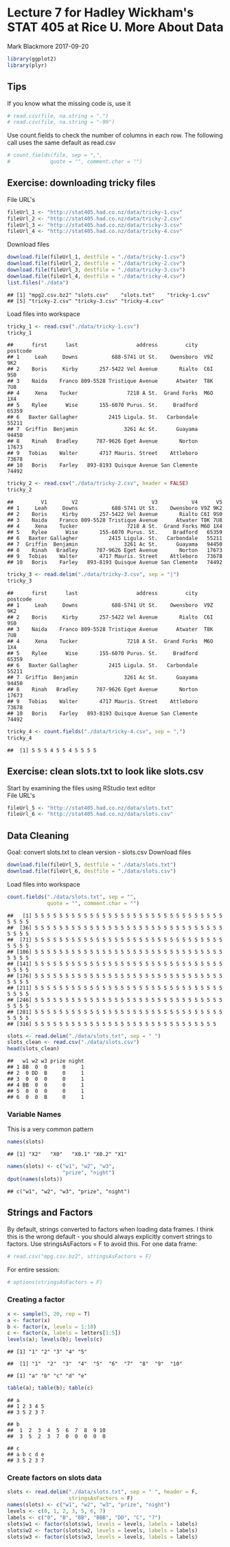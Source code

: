 Lecture 7 for Hadley Wickham's STAT 405 at Rice U. More About Data
================
Mark Blackmore
2017-09-20

``` r
library(ggplot2)
library(plyr)
```

Tips
----

If you know what the missing code is, use it

``` r
# read.csv(file, na.string = ".")
# read.csv(file, na.string = "-99")
```

Use count.fields to check the number of columns in each row. The following call uses the same default as read.csv

``` r
# count.fields(file, sep = ",",
#             quote = "", comment.char = "")
```

Exercise: downloading tricky files
----------------------------------

File URL's

``` r
fileUrl_1 <- "http://stat405.had.co.nz/data/tricky-1.csv"
fileUrl_2 <- "http://stat405.had.co.nz/data/tricky-2.csv"
fileUrl_3 <- "http://stat405.had.co.nz/data/tricky-3.csv"
fileUrl_4 <- "http://stat405.had.co.nz/data/tricky-4.csv"
```

Download files

``` r
download.file(fileUrl_1, destfile = "./data/tricky-1.csv")
download.file(fileUrl_2, destfile = "./data/tricky-2.csv")
download.file(fileUrl_3, destfile = "./data/tricky-3.csv")
download.file(fileUrl_4, destfile = "./data/tricky-4.csv")
list.files("./data")
```

    ## [1] "mpg2.csv.bz2" "slots.csv"    "slots.txt"    "tricky-1.csv"
    ## [5] "tricky-2.csv" "tricky-3.csv" "tricky-4.csv"

Load files into workspace

``` r
tricky_1 <- read.csv("./data/tricky-1.csv")
tricky_1
```

    ##      first      last                   address         city postcode
    ## 1     Leah     Downs           688-5741 Ut St.    Owensboro  V9Z 9K2
    ## 2    Boris     Kirby       257-5422 Vel Avenue       Rialto  C6I 9S0
    ## 3    Naida    Franco 809-5528 Tristique Avenue      Atwater  T8K 7U8
    ## 4     Xena    Tucker                7218 A St.  Grand Forks  M6O 1X4
    ## 5    Rylee      Wise       155-6070 Purus. St.     Bradford    65359
    ## 6   Baxter Gallagher          2415 Ligula. St.   Carbondale    55211
    ## 7  Griffin  Benjamin               3261 Ac St.      Guayama    94450
    ## 8    Rinah   Bradley      787-9626 Eget Avenue       Norton    17673
    ## 9   Tobias    Walter       4717 Mauris. Street    Attleboro    73678
    ## 10   Boris    Farley   893-8193 Quisque Avenue San Clemente    74492

``` r
tricky_2 <- read.csv("./data/tricky-2.csv", header = FALSE)
tricky_2
```

    ##         V1        V2                        V3           V4      V5
    ## 1     Leah     Downs           688-5741 Ut St.    Owensboro V9Z 9K2
    ## 2    Boris     Kirby       257-5422 Vel Avenue       Rialto C6I 9S0
    ## 3    Naida    Franco 809-5528 Tristique Avenue      Atwater T8K 7U8
    ## 4     Xena    Tucker                7218 A St.  Grand Forks M6O 1X4
    ## 5    Rylee      Wise       155-6070 Purus. St.     Bradford   65359
    ## 6   Baxter Gallagher          2415 Ligula. St.   Carbondale   55211
    ## 7  Griffin  Benjamin               3261 Ac St.      Guayama   94450
    ## 8    Rinah   Bradley      787-9626 Eget Avenue       Norton   17673
    ## 9   Tobias    Walter       4717 Mauris. Street    Attleboro   73678
    ## 10   Boris    Farley   893-8193 Quisque Avenue San Clemente   74492

``` r
tricky_3 <- read.delim("./data/tricky-3.csv", sep = "|")
tricky_3
```

    ##      first      last                   address         city postcode
    ## 1     Leah     Downs           688-5741 Ut St.    Owensboro  V9Z 9K2
    ## 2    Boris     Kirby       257-5422 Vel Avenue       Rialto  C6I 9S0
    ## 3    Naida    Franco 809-5528 Tristique Avenue      Atwater  T8K 7U8
    ## 4     Xena    Tucker                7218 A St.  Grand Forks  M6O 1X4
    ## 5    Rylee      Wise       155-6070 Purus. St.     Bradford    65359
    ## 6   Baxter Gallagher          2415 Ligula. St.   Carbondale    55211
    ## 7  Griffin  Benjamin               3261 Ac St.      Guayama    94450
    ## 8    Rinah   Bradley      787-9626 Eget Avenue       Norton    17673
    ## 9   Tobias    Walter       4717 Mauris. Street    Attleboro    73678
    ## 10   Boris    Farley   893-8193 Quisque Avenue San Clemente    74492

``` r
tricky_4 <- count.fields("./data/tricky-4.csv", sep = ",")
tricky_4
```

    ##  [1] 5 5 5 4 5 5 4 5 5 5 5

Exercise: clean slots.txt to look like slots.csv
------------------------------------------------

Start by examining the files using RStudio text editor
<br> File URL's

``` r
fileUrl_5 <- "http://stat405.had.co.nz/data/slots.txt"
fileUrl_6 <- "http://stat405.had.co.nz/data/slots.csv"
```

Data Cleaning
-------------

Goal: convert slots.txt to clean version - slots.csv Download files

``` r
download.file(fileUrl_5, destfile = "./data/slots.txt")
download.file(fileUrl_6, destfile = "./data/slots.csv")
```

Load files into workspace

``` r
count.fields("./data/slots.txt", sep = "",
             quote = "", comment.char = "")
```

    ##   [1] 5 5 5 5 5 5 5 5 5 5 5 5 5 5 5 5 5 5 5 5 5 5 5 5 5 5 5 5 5 5 5 5 5 5 5
    ##  [36] 5 5 5 5 5 5 5 5 5 5 5 5 5 5 5 5 5 5 5 5 5 5 5 5 5 5 5 5 5 5 5 5 5 5 5
    ##  [71] 5 5 5 5 5 5 5 5 5 5 5 5 5 5 5 5 5 5 5 5 5 5 5 5 5 5 5 5 5 5 5 5 5 5 5
    ## [106] 5 5 5 5 5 5 5 5 5 5 5 5 5 5 5 5 5 5 5 5 5 5 5 5 5 5 5 5 5 5 5 5 5 5 5
    ## [141] 5 5 5 5 5 5 5 5 5 5 5 5 5 5 5 5 5 5 5 5 5 5 5 5 5 5 5 5 5 5 5 5 5 5 5
    ## [176] 5 5 5 5 5 5 5 5 5 5 5 5 5 5 5 5 5 5 5 5 5 5 5 5 5 5 5 5 5 5 5 5 5 5 5
    ## [211] 5 5 5 5 5 5 5 5 5 5 5 5 5 5 5 5 5 5 5 5 5 5 5 5 5 5 5 5 5 5 5 5 5 5 5
    ## [246] 5 5 5 5 5 5 5 5 5 5 5 5 5 5 5 5 5 5 5 5 5 5 5 5 5 5 5 5 5 5 5 5 5 5 5
    ## [281] 5 5 5 5 5 5 5 5 5 5 5 5 5 5 5 5 5 5 5 5 5 5 5 5 5 5 5 5 5 5 5 5 5 5 5
    ## [316] 5 5 5 5 5 5 5 5 5 5 5 5 5 5 5 5 5 5 5 5 5 5 5 5 5 5 5 5 5 5

``` r
slots <- read.delim("./data/slots.txt", sep = " ")
slots_clean <- read.csv("./data/slots.csv")
head(slots_clean)
```

    ##   w1 w2 w3 prize night
    ## 1 BB  0  0     0     1
    ## 2  0 DD  B     0     1
    ## 3  0  0  0     0     1
    ## 4 BB  0  0     0     1
    ## 5  0  0  0     0     1
    ## 6  0  0  B     0     1

### Variable Names

This is a very common pattern

``` r
names(slots)
```

    ## [1] "X2"   "X0"   "X0.1" "X0.2" "X1"

``` r
names(slots) <- c("w1", "w2", "w3",
                  "prize", "night")
dput(names(slots))
```

    ## c("w1", "w2", "w3", "prize", "night")

Strings and Factors
-------------------

By default, strings converted to factors when loading data frames. I think this is the wrong default - you should always explicitly convert strings to factors. Use stringsAsFactors = F to avoid this. For one data frame:

``` r
# read.csv("mpg.csv.bz2", stringsAsFactors = F)
```

For entire session:

``` r
# options(stringsAsFactors = F)
```

### Creating a factor

``` r
x <- sample(5, 20, rep = T)
a <- factor(x)
b <- factor(x, levels = 1:10)
c <- factor(x, labels = letters[1:5])
levels(a); levels(b); levels(c)
```

    ## [1] "1" "2" "3" "4" "5"

    ##  [1] "1"  "2"  "3"  "4"  "5"  "6"  "7"  "8"  "9"  "10"

    ## [1] "a" "b" "c" "d" "e"

``` r
table(a); table(b); table(c)
```

    ## a
    ## 1 2 3 4 5 
    ## 3 5 2 3 7

    ## b
    ##  1  2  3  4  5  6  7  8  9 10 
    ##  3  5  2  3  7  0  0  0  0  0

    ## c
    ## a b c d e 
    ## 3 5 2 3 7

### Create factors on slots data

``` r
slots <- read.delim("./data/slots.txt", sep = " ", header = F,
                    stringsAsFactors = F)
names(slots) <- c("w1", "w2", "w3", "prize", "night")
levels <- c(0, 1, 2, 3, 5, 6, 7)
labels <- c("0", "B", "BB", "BBB", "DD", "C", "7")
slots$w1 <- factor(slots$w1, levels = levels, labels = labels)
slots$w2 <- factor(slots$w2, levels = levels, labels = labels)
slots$w3 <- factor(slots$w3, levels = levels, labels = labels)
```

